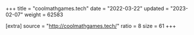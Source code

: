 +++
title = "coolmathgames.tech"
date = "2022-03-22"
updated = "2023-02-07"
weight = 62583

[extra]
source = "http://coolmathgames.tech/"
ratio = 8
size = 61
+++
